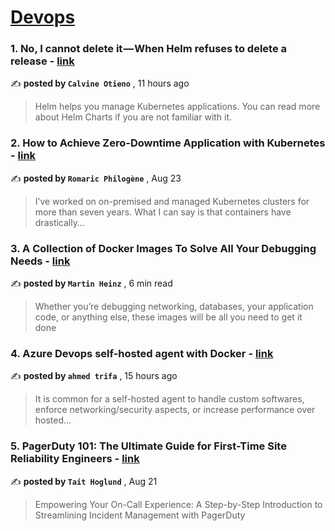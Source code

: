 
<h1><a href=https://medium.com/tag/devops/recommended target="_blank" rel="noopener noreferrer">Devops</a></h1>
<h3>1. No, I cannot delete it — When Helm refuses to delete a release - <a href=https://medium.com/@calvineotieno010/no-i-cannot-delete-it-when-helm-refuses-to-delete-a-release-ac9c64919e2b?source=tag_recommended_feed---------0-84----------devops----------9031f3b5_eda4_4e58_9a3d_7e49613a73af------- target="_blank" rel="noopener noreferrer">link</a></h3>

✍️ **posted by `Calvine Otieno`** <date> , 11 hours ago</date>

<blockquote>Helm helps you manage Kubernetes applications. You can read more about Helm Charts if you are not familiar with it.</blockquote>

<h3>2. How to Achieve Zero-Downtime Application with Kubernetes - <a href=https://medium.com/devops-dev/how-to-achieve-zero-downtime-application-with-kubernetes-ba52fdea9a9b?source=tag_recommended_feed---------1-107----------devops----------9031f3b5_eda4_4e58_9a3d_7e49613a73af------- target="_blank" rel="noopener noreferrer">link</a></h3>

✍️ **posted by `Romaric Philogène`** <date> , Aug 23</date>

<blockquote>I’ve worked on on-premised and managed Kubernetes clusters for more than seven years. What I can say is that containers have drastically…</blockquote>

<h3>3. A Collection of Docker Images To Solve All Your Debugging Needs - <a href=https://medium.com/better-programming/a-collection-of-docker-images-to-solve-all-your-debugging-needs-189973aae5c0?source=tag_recommended_feed---------2-85----------devops----------9031f3b5_eda4_4e58_9a3d_7e49613a73af------- target="_blank" rel="noopener noreferrer">link</a></h3>

✍️ **posted by `Martin Heinz`** <date> , 6 min read</date>

<blockquote>Whether you’re debugging networking, databases, your application code, or anything else, these images will be all you need to get it done</blockquote>

<h3>4. Azure Devops self-hosted agent with Docker - <a href=https://medium.com/@ahmed.trifa1/azure-devops-self-hosted-agent-with-docker-92b03d430484?source=tag_recommended_feed---------3-84----------devops----------9031f3b5_eda4_4e58_9a3d_7e49613a73af------- target="_blank" rel="noopener noreferrer">link</a></h3>

✍️ **posted by `ahmed trifa`** <date> , 15 hours ago</date>

<blockquote>It is common for a self-hosted agent to handle custom softwares, enforce networking/security aspects, or increase performance over hosted…</blockquote>

<h3>5. PagerDuty 101: The Ultimate Guide for First-Time Site Reliability Engineers - <a href=https://medium.com/dev-genius/pagerduty-101-the-ultimate-guide-for-first-time-site-reliability-engineers-c8864dceebf0?source=tag_recommended_feed---------4-107----------devops----------9031f3b5_eda4_4e58_9a3d_7e49613a73af------- target="_blank" rel="noopener noreferrer">link</a></h3>

✍️ **posted by `Tait Hoglund`** <date> , Aug 21</date>

<blockquote>Empowering Your On-Call Experience: A Step-by-Step Introduction to Streamlining Incident Management with PagerDuty</blockquote>


